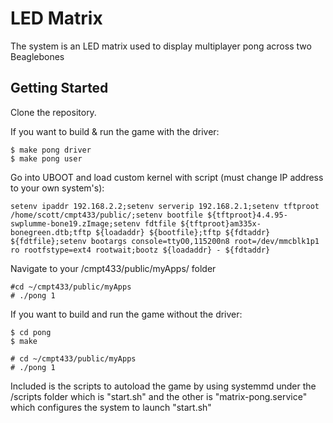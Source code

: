 # LED Matrix 

The system is an LED matrix used to display multiplayer pong across two Beaglebones  
  
## Getting Started
  
Clone the repository. 

If you want to build & run the game with the driver:  
```
$ make pong driver  
$ make pong user
``` 
Go into UBOOT and load custom kernel with script (must change IP address to your own system's):
```
setenv ipaddr 192.168.2.2;setenv serverip 192.168.2.1;setenv tftproot /home/scott/cmpt433/public/;setenv bootfile ${tftproot}4.4.95-swplumme-bone19.zImage;setenv fdtfile ${tftproot}am335x-bonegreen.dtb;tftp ${loadaddr} ${bootfile};tftp ${fdtaddr} ${fdtfile};setenv bootargs console=ttyO0,115200n8 root=/dev/mmcblk1p1 ro rootfstype=ext4 rootwait;bootz ${loadaddr} - ${fdtaddr}
```
Navigate to your /cmpt433/public/myApps/ folder
```
#cd ~/cmpt433/public/myApps
# ./pong 1 
```

If you want to build and run the game without the driver:  
```
$ cd pong  
$ make
``` 
```
# cd ~/cmpt433/public/myApps
# ./pong 1 
```
  
Included is the scripts to autoload the game by using systemmd under the /scripts folder which is "start.sh" and
the other is "matrix-pong.service" which configures the system to launch "start.sh"



